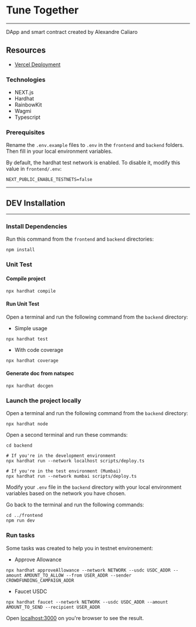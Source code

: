 # Tune Together
----

DApp and smart contract created by Alexandre Caliaro

## Resources 

- [Vercel Deployment](https://tune-together.vercel.app) 

### Technologies 

- NEXT.js
- Hardhat
- RainbowKit
- Wagmi
- Typescript

### Prerequisites

Rename the `.env.example` files to `.env` in the `frontend` and `backend` folders. Then fill in your local environment variables.

By default, the hardhat test network is enabled.
To disable it, modify this value in `frontend/.env`:

```shell
NEXT_PUBLIC_ENABLE_TESTNETS=false
```

----
## DEV Installation
----

### Install Dependencies
  
Run this command from the `frontend` and `backend` directories:

```shell
npm install
```

### Unit Test

#### Compile project
```shell
npx hardhat compile
```

#### Run Unit Test

Open a terminal and run the following command from the `backend` directory:

* Simple usage
```shell
npx hardhat test
```

* With code coverage
```shell
npx hardhat coverage
```

#### Generate doc from natspec

```shell
npx hardhat docgen
```

### Launch the project locally

Open a terminal and run the following command from the `backend` directory:

```shell
npx hardhat node
```

Open a second terminal and run these commands:

```shell
cd backend

# If you're in the development environment
npx hardhat run --network localhost scripts/deploy.ts

# If you're in the test environment (Mumbai)
npx hardhat run --network mumbai scripts/deploy.ts
```

Modify your `.env` file in the `backend` directory with your local environment variables based on the network you have chosen.

Go back to the terminal and run the following commands:

```shell
cd ../frontend
npm run dev
```

### Run tasks

Some tasks was created to help you in testnet environement:

* Approve Allowance

```shell
npx hardhat approveAllowance --network NETWORK --usdc USDC_ADDR --amount AMOUNT_TO_ALLOW --from USER_ADDR --sender CROWDFUNDING_CAMPAIGN_ADDR
```

* Faucet USDC

```shell
npx hardhat faucet --network NETWORK --usdc USDC_ADDR --amount AMOUNT_TO_SEND --recipient USER_ADDR
```

Open [localhost:3000](http://localhost:3000) on you're browser to see the result.
